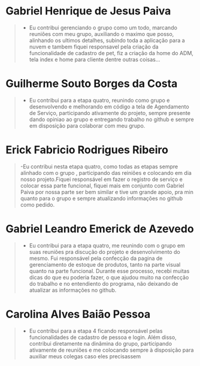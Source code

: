 # Gabriel Henrique de Jesus Paiva

>- Eu contribui gerenciando o grupo como um todo, marcando reuniões com meu grupo, auxiliando o maximo que posso, alinhando os ultimos detalhes, subindo toda a aplicação para a nuvem e tambem fiquei responsavel pela criação da funcionalidade de cadastro de pet, fiz a criação da home do ADM, tela index e home para cliente dentre outras coisas...

# Guilherme Souto Borges da Costa

>- Eu contribui para a etapa quatro, reunindo como grupo e desenvolvendo e melhorando em código a tela de Agendamento de Serviço, participando ativamente do projeto, sempre presente dando opiniao ao grupo e entregando trabalho no github e sempre em disposição para colaborar com meu grupo.

# Erick Fabricio Rodrigues Ribeiro

>-Eu contribui nesta etapa quatro, como todas as etapas sempre alinhado com o grupo , participando das reiniões e colocando em dia nosso projeto.Fiquei responsável em fazer o registro de serviço e colocar essa parte funcional, fiquei mais em conjunto com Gabriel Paiva por nossa parte ser bem similar e tive um grande apoio, pra min quanto para o grupo e sempre atualizando informações no github como pedido.

# Gabriel Leandro Emerick de Azevedo

>- Eu contribui para a etapa quatro, me reunindo com o grupo em suas reuniões pra discução do projeto e desenvolvimento do mesmo. Fui responsável pela confecção da pagina de gerenciamento de estoque de produtos, tanto na parte visual quanto na parte funcional. Durante esse processo, recebi muitas dicas do que eu poderia fazer, o que ajudou muito na confecção do trabalho e no entendiento do programa, não deixando de atualizar as informações no github.

# Carolina Alves Baião Pessoa

>- Eu contribui para a etapa 4 ficando responsável pelas funcionalidades de cadastro de pessoa e login. Além disso, contribui diretamente na dinâmina do grupo, participando ativamente de reuniões e me colocando sempre à disposição para auxiliar meus colegas caso eles precisassem
